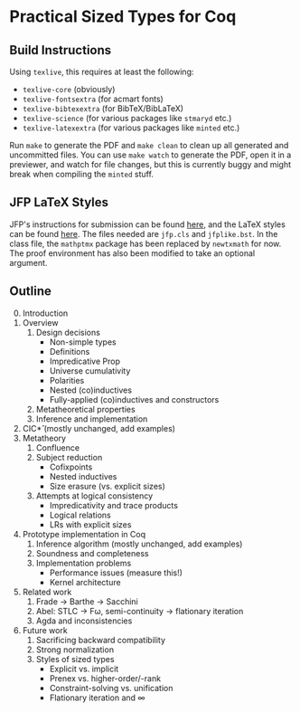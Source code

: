# Practical Sized Types for Coq

## Build Instructions

Using `texlive`, this requires at least the following:

* `texlive-core` (obviously)
* `texlive-fontsextra` (for acmart fonts)
* `texlive-bibtexextra` (for BibTeX/BibLaTeX)
* `texlive-science` (for various packages like `stmaryd` etc.)
* `texlive-latexextra` (for various packages like `minted` etc.)

Run `make` to generate the PDF and `make clean` to clean up all generated and uncommitted files.
You can use `make watch` to generate the PDF, open it in a previewer, and watch for file changes,
but this is currently buggy and might break when compiling the `minted` stuff.

## JFP LaTeX Styles

JFP's instructions for submission can be found [here](https://www.cambridge.org/core/journals/journal-of-functional-programming/information/instructions-contributors),
and the LaTeX styles can be found [here](https://www.cambridge.org/core/services/aop-file-manager/file/5efdfbf0c990970b59d33052).
The files needed are `jfp.cls` and `jfplike.bst`.
In the class file, the `mathptmx` package has been replaced by `newtxmath` for now.
The proof environment has also been modified to take an optional argument.

## Outline

0. Introduction
0. Overview
   1. Design decisions
      + Non-simple types
      + Definitions
      + Impredicative Prop
      + Universe cumulativity
      - Polarities
      - Nested (co)inductives
      - Fully-applied (co)inductives and constructors
   1. Metatheoretical properties
   1. Inference and implementation
0. CIC*̂ (mostly unchanged, add examples)
0. Metatheory
   1. Confluence
   1. Subject reduction
      * Cofixpoints
      * Nested inductives
      * Size erasure (vs. explicit sizes)
   1. Attempts at logical consistency
      * Impredicativity and trace products
      * Logical relations
      * LRs with explicit sizes
0. Prototype implementation in Coq
   1. Inference algorithm (mostly unchanged, add examples)
   1. Soundness and completeness
   1. Implementation problems
      * Performance issues (measure this!)
      * Kernel architecture
0. Related work
   1. Frade → Barthe → Sacchini
   1. Abel: STLC → Fω, semi-continuity → flationary iteration
   1. Agda and inconsistencies
0. Future work
   1. Sacrificing backward compatibility
   1. Strong normalization
   1. Styles of sized types
      * Explicit vs. implicit
      * Prenex vs. higher-order/-rank
      * Constraint-solving vs. unification
      * Flationary iteration and ∞
